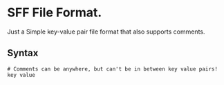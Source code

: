 # SFF File Format.

Just a Simple key-value pair file format that also supports comments.

## Syntax

```
# Comments can be anywhere, but can't be in between key value pairs!
key value
```
